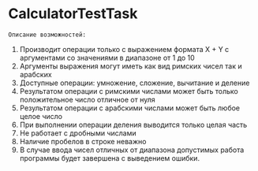 # CalculatorTestTask
	Описание возможностей:
1. Производит операции только с выражением формата X + Y с аргументами со значениями в диапазоне от 1 до 10
2. Аргументы выражения могут иметь как вид римских чисел так и арабских
3. Доступные операции: умножение, сложение, вычитание и деление
4. Результатом операции с римскими числами может быть только положительное число отличное от нуля
5. Результатом операции с арабскими числами может быть любое целое число
6. При выполнении операции деления выводится только целая часть
7. Не работает с дробными числами
8. Наличие пробелов в строке неважно
9. В случае ввода чисел отличных от диапазона допустимых работа программы будет завершена с выведением ошибки.
